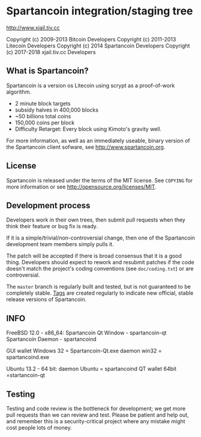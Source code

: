 Spartancoin integration/staging tree
================================

http://www.xjail.tiv.cc

Copyright (c) 2009-2013 Bitcoin Developers
Copyright (c) 2011-2013 Litecoin Developers
Copyright (c) 2014 Spartancoin Developers
Copyright (c) 2017-2018 xjail.tiv.cc Developers

What is Spartancoin?
----------------

Spartancoin is a version os Litecoin using scrypt as a proof-of-work algorithm.
 - 2 minute block targets
 - subsidy halves in 400,000 blocks
 - ~50 billions total coins
 - 150,000 coins per block
 - Difficulty Retarget: Every block using Kimoto's gravity well.

For more information, as well as an immediately useable, binary version of
the Spartancoin client sofware, see http://www.spartancoin.org.

License
-------

Spartancoin is released under the terms of the MIT license. See `COPYING` for more
information or see http://opensource.org/licenses/MIT.

Development process
-------------------

Developers work in their own trees, then submit pull requests when they think
their feature or bug fix is ready.

If it is a simple/trivial/non-controversial change, then one of the Spartancoin
development team members simply pulls it.

The patch will be accepted if there is broad consensus that it is a good thing.
Developers should expect to rework and resubmit patches if the code doesn't
match the project's coding conventions (see `doc/coding.txt`) or are
controversial.

The `master` branch is regularly built and tested, but is not guaranteed to be
completely stable. [Tags](https://github.com/spartancoin/spartancoin) are created
regularly to indicate new official, stable release versions of Spartancoin.


INFO
-------
FreeBSD 12.0 - x86_64:
Spartancoin Qt Window - spartancoin-qt
Spartancoin Daemon - spartancoind

GUI wallet Windows 32 = Spartancoin-Qt.exe 
daemon win32 = spartancoind.exe 

Ubuntu 13.2 - 64 bit: 
daemon Ubuntu = spartancoind
QT wallet 64bit =startancoin-qt

Testing
-------

Testing and code review is the bottleneck for development; we get more pull
requests than we can review and test. Please be patient and help out, and
remember this is a security-critical project where any mistake might cost people
lots of money.

